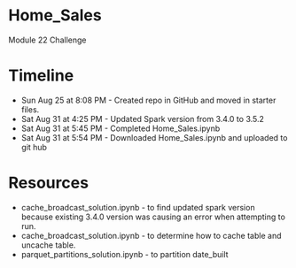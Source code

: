 # Home_Sales
Module 22 Challenge

# Timeline
* Sun Aug 25 at 8:08 PM - Created repo in GitHub and moved in starter files.
* Sat Aug 31 at 4:25 PM - Updated Spark version from 3.4.0 to 3.5.2 
* Sat Aug 31 at 5:45 PM - Completed Home_Sales.ipynb
* Sat Aug 31 at 5:54 PM - Downloaded Home_Sales.ipynb and uploaded to git hub

# Resources
* cache_broadcast_solution.ipynb - to find updated spark version because existing 3.4.0 version was causing an error when attempting to run. 
* cache_broadcast_solution.ipynb - to determine how to cache table and uncache table.
* parquet_partitions_solution.ipynb - to partition date_built
